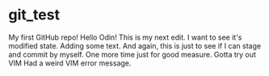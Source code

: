 # git_test
My first GitHub repo!
Hello Odin!
This is my next edit. I want to see it's modified state.
Adding some text. And again, this is just to see if I can stage and commit by myself.
One more time just for good measure.
Gotta try out VIM
Had a weird VIM error message.